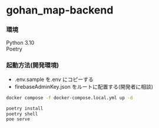 # gohan_map-backend

### 環境

Python 3.10  
Poetry

### 起動方法(開発環境)

- .env.sample を.env にコピーする
- firebaseAdminKey.json をルートに配置する(開発者に相談)

```bash
docker compose -f docker-compose.local.yml up -d

poetry install
poetry shell
poe serve
```

